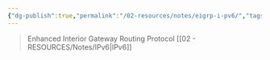 ```yaml
---
{"dg-publish":true,"permalink":"/02-resources/notes/eigrp-i-pv6/","tags":["netzwerk/protocol"],"noteIcon":"","updated":"2025-08-26T16:35:03.000+02:00"}
---
```


>Enhanced Interior Gateway Routing Protocol [[02 - RESOURCES/Notes/IPv6\|IPv6]]